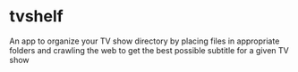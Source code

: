 tvshelf
=======

An app to organize your TV show directory by placing files in appropriate folders and crawling the web to get the best possible subtitle for a given TV show
